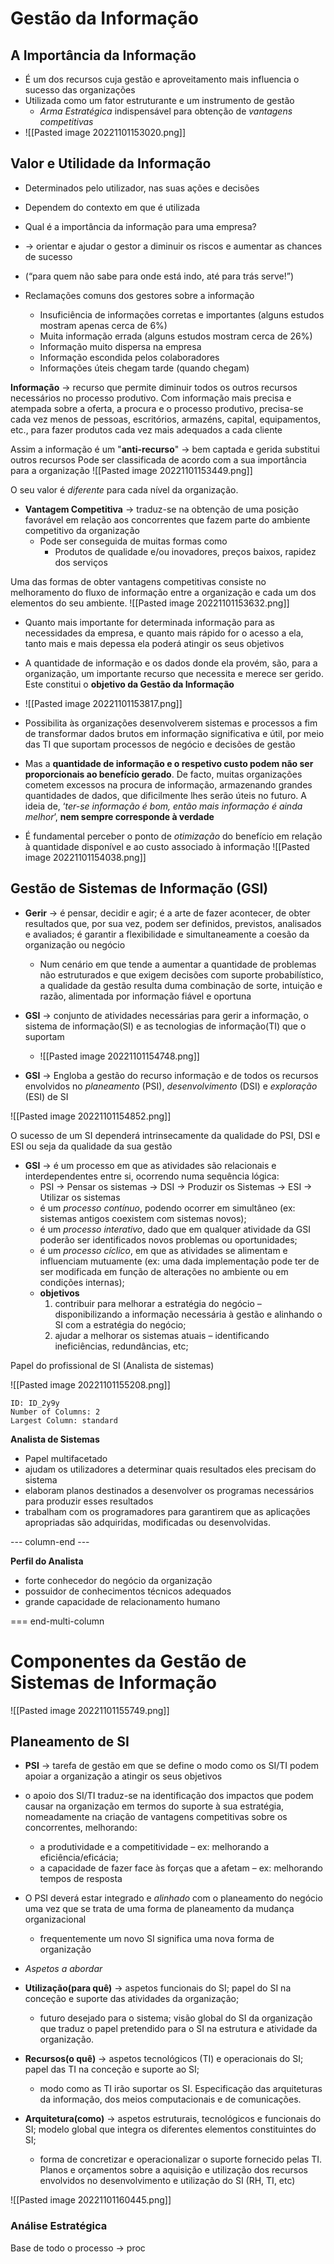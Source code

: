 # Gestão da Informação

## A Importância da Informação

- É um dos recursos cuja gestão e aproveitamento mais influencia o sucesso das organizações
- Utilizada como um fator estruturante e um instrumento de gestão
	- *Arma Estratégica* indispensável para obtenção de *vantagens competitivas*
- ![[Pasted image 20221101153020.png]]

## Valor e Utilidade da Informação

- Determinados pelo utilizador, nas suas ações e decisões
- Dependem do contexto em que é utilizada

- Qual é a importância da informação para uma empresa?
- → orientar e ajudar o gestor a diminuir os riscos e aumentar as chances de sucesso 
- (“para quem não sabe para onde está indo, até para trás serve!”)

- Reclamações comuns dos gestores sobre a informação
	- Insuficiência de informações corretas e importantes (alguns estudos mostram apenas cerca de 6%) 
	- Muita informação errada (alguns estudos mostram cerca de 26%) 
	- Informação muito dispersa na empresa
	- Informação escondida pelos colaboradores
	- Informações úteis chegam tarde (quando chegam)

**Informação** -> recurso que permite diminuir todos os outros recursos necessários no processo produtivo. Com informação mais precisa e atempada sobre a oferta, a procura e o processo produtivo, precisa-se cada vez menos de pessoas, escritórios, armazéns, capital, equipamentos, etc., para fazer produtos cada vez mais adequados a cada cliente

Assim a informação é um "**anti-recurso**" -> bem captada e gerida substitui outros recursos
Pode ser classificada de acordo com a sua importância para a organização
![[Pasted image 20221101153449.png]]

O seu valor é *diferente* para cada nível da organização.

- **Vantagem Competitiva** -> traduz-se na obtenção de uma posição favorável em relação aos concorrentes que fazem parte do ambiente competitivo da organização
	- Pode ser conseguida de muitas formas como
		- Produtos de qualidade e/ou inovadores, preços baixos, rapidez dos serviços

Uma das formas de obter vantagens competitivas consiste no melhoramento do fluxo de informação entre a organização e cada um dos elementos do seu ambiente.
![[Pasted image 20221101153632.png]]

- Quanto mais importante for determinada informação para as necessidades da empresa, e quanto mais rápido for o acesso a ela, tanto mais e mais depessa ela poderá atingir os seus objetivos
- A quantidade de informação e os dados donde ela provém, são, para a organização, um importante recurso que necessita e merece ser gerido. Este constitui o **objetivo da Gestão da Informação**
- ![[Pasted image 20221101153817.png]]

- Possibilita às organizações desenvolverem sistemas e processos a fim de transformar dados brutos em informação significativa e útil, por meio das TI que suportam processos de negócio e decisões de gestão
- Mas a **quantidade de informação e o respetivo custo podem não ser proporcionais ao benefício gerado**. De facto, muitas organizações cometem excessos na procura de informação, armazenando grandes quantidades de dados, que dificilmente lhes serão úteis no futuro. A ideia de, ‘*ter-se informação é bom, então mais informação é ainda melhor*’, **nem sempre corresponde à verdade**
- É fundamental perceber o ponto de *otimização* do benefício em relação à quantidade disponível e ao custo associado à informação
 ![[Pasted image 20221101154038.png]]

## Gestão de Sistemas de Informação (GSI)

- **Gerir** -> é pensar, decidir e agir; é a arte de fazer acontecer, de obter resultados que, por sua vez, podem ser definidos, previstos, analisados e avaliados; é garantir a flexibilidade e simultaneamente a coesão da organização ou negócio
	- Num cenário em que tende a aumentar a quantidade de problemas não estruturados e que exigem decisões com suporte probabilístico, a qualidade da gestão resulta duma combinação de sorte, intuição e razão, alimentada por informação fiável e oportuna
- **GSI** -> conjunto de atividades necessárias para gerir a informação, o sistema de informação(SI) e as tecnologias de informação(TI) que o suportam
	- ![[Pasted image 20221101154748.png]]

- **GSI** -> Engloba a gestão do recurso informação e de todos os recursos envolvidos no *planeamento* (PSI), *desenvolvimento* (DSI) e *exploração* (ESI) de SI

![[Pasted image 20221101154852.png]]

O sucesso de um SI dependerá intrinsecamente da qualidade do PSI, DSI e ESI ou seja da qualidade da sua gestão

- **GSI** -> é um processo em que as atividades são relacionais e interdependentes entre si, ocorrendo numa sequência lógica:
	- PSI -> Pensar os sistemas -> DSI -> Produzir os Sistemas -> ESI -> Utilizar os sistemas
	- é um *processo contínuo*, podendo ocorrer em simultâneo (ex: sistemas antigos coexistem com sistemas novos); 
	- é um *processo interativo*, dado que em qualquer atividade da GSI poderão ser identificados novos problemas ou oportunidades; 
	- é um *processo cíclico*, em que as atividades se alimentam e influenciam mutuamente (ex: uma dada implementação pode ter de ser modificada em função de alterações no ambiente ou em condições internas); 
	- **objetivos**
		1) contribuir para melhorar a estratégia do negócio – disponibilizando a informação necessária à gestão e alinhando o SI com a estratégia do negócio;
		2) ajudar a melhorar os sistemas atuais – identificando ineficiências, redundâncias, etc;

Papel do profissional de SI (Analista de sistemas)

![[Pasted image 20221101155208.png]]

```start-multi-column
ID: ID_2y9y
Number of Columns: 2
Largest Column: standard
```
**Analista de Sistemas**
- Papel multifacetado 
- ajudam os utilizadores a determinar quais resultados eles precisam do sistema 
- elaboram planos destinados a desenvolver os programas necessários para produzir esses resultados 
- trabalham com os programadores para garantirem que as aplicações apropriadas são adquiridas, modificadas ou desenvolvidas.

--- column-end ---

**Perfil do Analista**
- forte conhecedor do negócio da organização
- possuidor de conhecimentos técnicos adequados
- grande capacidade de relacionamento humano

=== end-multi-column

# Componentes da Gestão de Sistemas de Informação
![[Pasted image 20221101155749.png]]

## Planeamento de SI

- **PSI** -> tarefa de gestão em que se define o modo como os SI/TI podem apoiar a organização a atingir os seus objetivos
- o apoio dos SI/TI traduz-se na identificação dos impactos que podem causar na organização em termos do suporte à sua estratégia, nomeadamente na criação de vantagens competitivas sobre os concorrentes, melhorando: 
	- a produtividade e a competitividade – ex: melhorando a eficiência/eficácia; 
	- a capacidade de fazer face às forças que a afetam – ex: melhorando tempos de resposta
- O PSI deverá estar integrado e *alinhado* com o planeamento do negócio uma vez que se trata de uma forma de planeamento da mudança organizacional
	- frequentemente um novo SI significa uma nova forma de organização

- *Aspetos a abordar*
- **Utilização(para quê)** -> aspetos funcionais do SI; papel do SI na conceção e suporte das atividades da organização; 
	- futuro desejado para o sistema; visão global do SI da organização que traduz o papel pretendido para o SI na estrutura e atividade da organização.
- **Recursos(o quê)** -> aspetos tecnológicos (TI) e operacionais do SI; papel das TI na conceção e suporte ao SI; 
	- modo como as TI irão suportar os SI. Especificação das arquiteturas da informação, dos meios computacionais e de comunicações.
- **Arquitetura(como)** -> aspetos estruturais, tecnológicos e funcionais do SI; modelo global que integra os diferentes elementos constituintes do SI;
	- forma de concretizar e operacionalizar o suporte fornecido pelas TI. Planos e orçamentos sobre a aquisição e utilização dos recursos envolvidos no desenvolvimento e utilização do SI (RH, TI, etc)

![[Pasted image 20221101160445.png]]


### Análise Estratégica

Base de todo o processo -> proc